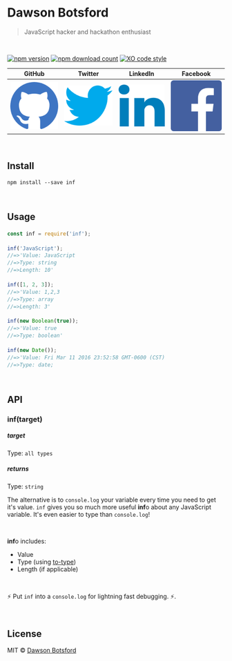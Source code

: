 # Dawson Botsford

> JavaScript hacker and hackathon enthusiast

<br>

[![npm version](https://img.shields.io/npm/v/inf.svg)](https://www.npmjs.com/package/inf)
[![npm download count](http://img.shields.io/npm/dm/inf.svg?style=flat)](http://npmjs.org/inf)
[![XO code style](https://img.shields.io/badge/code_style-XO-5ed9c7.svg)](https://github.com/sindresorhus/xo)

  <table>
    <thead>
      <tr>
        <th>GitHub</th>
        <th>Twitter</th>
        <th>LinkedIn</th>
        <th>Facebook</th>
      </tr>
    </thead>
    <tbody>
      <tr>
        <td align='center'>
        <a href="https://github.com/dawsonbotsford">
        <img class="socialIcon" src="./img/socialIcons/Github.png" alt="Github icon">
      </a>
        </td>
        <td align='center'>
          <a href="https://twitter.com/dawsonbotsford">
          <img class="socialIcon" src="./img/socialIcons/Twitter.png" alt="Twitter icon">
        </a>
        </td>
        <td>
        <a href="https://linkedIn.com/in/dawsonbotsford">
        <img class="socialIcon" src="./img/socialIcons/LinkedIn.png" alt="LinkedIn icon">
        </a>
        </td>
        <td>
        <a href="https://facebook.com/dawsonbotsford">
        <img class="socialIcon" src="./img/socialIcons/Facebook.png" alt="Facebook icon">
        </a>
        </td>
      </tr>
    </tbody>
  </table>

<br>

## Install

```
npm install --save inf
```


<br>

## Usage

```js
const inf = require('inf');

inf('JavaScript');
//=>'Value: JavaScript
//=>Type: string
//=>Length: 10'

inf([1, 2, 3]);
//=>'Value: 1,2,3
//=>Type: array
//=>Length: 3'

inf(new Boolean(true));
//=>'Value: true
//=>Type: boolean'

inf(new Date());
//=>'Value: Fri Mar 11 2016 23:52:58 GMT-0600 (CST)
//=>Type: date;


```

<br>

## API

### inf(target)

##### target

Type: `all types`

##### returns

Type: `string`

The alternative is to `console.log` your variable every time you need to get it's value. `inf` gives you so much more useful **inf**o about any JavaScript variable. It's even easier to type than `console.log`!

<br>

**inf**o includes:
* Value
* Type (using [to-type](https://github.com/dawsonbotsford/to-type))
* Length (if applicable)

<br>

:zap: Put `inf` into a `console.log` for lightning fast debugging. :zap:.

<br>

## License

MIT © [Dawson Botsford](http://dawsonbotsford.com)

<br>
